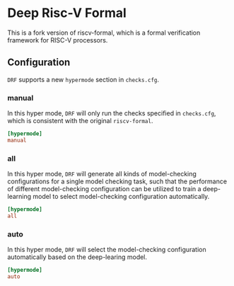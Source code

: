 # Deep Risc-V Formal

This is a fork version of riscv-formal, which is a formal verification framework for RISC-V processors.

## Configuration
`DRF` supports a new `hypermode` section in `checks.cfg`.

### manual
In this hyper mode, `DRF` will only run the checks specified in `checks.cfg`, which is consistent with the original `riscv-formal`.
```cfg
[hypermode]
manual
```

### all
In this hyper mode, `DRF` will generate all kinds of model-checking configurations for a single model checking task, such that the performance of different model-checking configuration can be utilized to train a deep-learning model to select model-checking configuration automatically.
```cfg
[hypermode]
all
```

### auto
In this hyper mode, `DRF` will select the model-checking configuration automatically based on the deep-learing model.
```cfg
[hypermode]
auto
``````